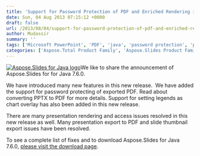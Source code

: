 ```yaml
---
title: 'Support for Password Protection of PDF and Enriched Rendering in Aspose.Slides for Java 7.6.0'
date: Sun, 04 Aug 2013 07:15:12 +0000
draft: false
url: /2013/08/04/support-for-password-protection-of-pdf-and-enriched-rendering-in-aspose.slides-for-java-7.6.0/
author: Mudassir
summary: ''
tags: ['Microsoft PowerPoint', 'PDF', 'java', 'password protection', 'product release']
categories: ['Aspose.Total Product Family', 'Aspose.Slides Product Family']
---
```


[![][1]](https://blog.aspose.com/wp-content/uploads/sites/2/2013/08/aspose-Slides-for-Java_100.png)We like to share the announcement of Aspose.Slides for for Java 7.6.0.

We have introduced many new features in this new release.  We have added the support for password protecting of exported PDF. Read about converting PPTX to PDF for more details. Support for setting legends as chart overlay has also been added in this new release.

There are many presentation rendering and access issues resolved in this new release as well. Many presentation export to PDF and slide thumbnail export issues have been resolved.

To see a complete list of fixes and to download Aspose.Slides for Java 7.6.0, [please visit the download page][2].




[1]: https://blog.aspose.com/wp-content/uploads/sites/2/2013/08/aspose-Slides-for-Java_100.png "Aspose.Slides for Java logo"
[2]: https://blog.aspose.com/




